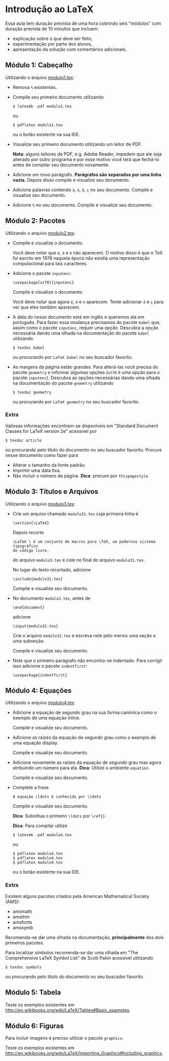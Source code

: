 # Introdução ao LaTeX

Essa aula tem duração prevista de uma hora cobrindo seis "módulos" com duração
prevista de 10 minutos que incluem:

- explicação sobre o que deve ser feito,
- experimentação por parte dos alunos,
- apresentação da solução com comentários adicionais.

## Módulo 1: Cabeçalho

Utilizando o arquivo [modulo1.tex](modulo1.tex):

- Remova `%` existentes.
- Compile seu primeiro documento utilizando

  ~~~
  $ latexmk -pdf modulo1.tex
  ~~~

  ou

  ~~~
  $ pdflatex modulo1.tex
  ~~~

  ou o botão existente na sua IDE.
- Visualize seu primeiro documento utilizando um leitor de PDF.

  **Nota**: alguns leitores de PDF, e.g. Adobe Reader, impedem que ele seja
  alterado por outro programa e por esse motivo você terá que fechá-lo antes de
  compilar seu documento novamente.
- Adicione um novo parágrafo. **Parágrafos são separados por uma linha vazia.**
  Depois disso compile e visualize seu documento.
- Adicione palavras contendo `á`, `é`, `ã`, `ç` no seu documento. Compile e
  visualize seu documento.
- Adicione `%` no seu documento. Compile e visualize seu documento.

## Módulo 2: Pacotes

Utilizando o arquivo [modulo2.tex](modulo2.tex):

- Compile e visualize o documento.

  Você deve notar que `é`, `á` e `ó` não aparecem. O motivo disso é que o TeX
  foi escrito em 1978 naquela época não existia uma representação computacional
  para tais caracteres.
- Adicione o pacote `inputenc`:

  ~~~
  \usepackage[utf8]{inputenc}
  ~~~

  Compile e visualize o documento.

  Você deve notar que agora `é`, `á` e `ó` aparecem. Tente adicionar `ã` e `ç`
  para ver que eles também aparecem.
- A data do nosso documento está em inglês e queremos ela em português. Para
  fazer essa mudança precisamos do pacote `babel` que, assim como o pacote
  `inputenc`, requer uma opção. Descubra a opção necessária dando uma olhada na
  documentação do pacote `babel` utilizando

  ~~~
  $ texdoc babel
  ~~~

  ou procurando por `LaTeX babel` no seu buscador favorito.
- As margens da página estão grandes. Para alterá-las você precisa do pacote
  `geometry` e informar algumas opções (`utf8` é uma opção para o pacote
  `inputenc`). Descubra as opções necessárias dando uma olhada na documentação
  do pacote `geometry` utilizando

  ~~~
  $ texdoc geometry
  ~~~

  ou procurando por `LaTeX geometry` no seu buscador favorito.

### Extra

Valiosas informações encontram-se disponíveis em "Standard Document Classes for
LaTeX version 2e" acessível por

~~~
$ texdoc article
~~~

ou procurando pelo título do documento no seu buscador favorito. Procure nesse
documento como fazer para

- Alterar o tamanho da fonte padrão.
- Imprimir uma data fixa.
- Não incluir o número da página. **Dica**: procure por `thispagestyle`.

## Módulo 3: Títulos e Arquivos

Utilizando o arquivo [modulo3.tex](modulo3.tex):

- Crie um arquivo chamado `modulo31.tex` cuja primeira linha é

  ~~~
  \section{\LaTeX}
  ~~~

  Depois recorte

  ~~~
  \LaTeX \ é um conjunto de macros para \TeX, um poderoso sistema tipográfico
  de código livre.
  ~~~

  do arquivo `modulo3.tex` e cole no final do arquivo `modulo31.tex`.

  No lugar do texto recortado, adicione

  ~~~
  \include{modulo31.tex}
  ~~~

  Compile e visualize seu documento.
- No documento `modulo3.tex`, antes de

  ~~~
  \end{document}
  ~~~

  adicione

  ~~~
  \input{modulo32.tex}
  ~~~

  Crie o arquivo `modulo32.tex` e escreva nele pelo menos uma seção e uma
  subseção.

  Compile e visualize seu documento.

- Note que o primeiro parágrafo não encontra-se indentado. Para corrigir isso
  adicione o pacote `indentfirst`:

  ~~~
  \usepackage{indentfirst}
  ~~~

## Módulo 4: Equações

Utilizando o arquivo [modulo4.tex](modulo4.tex):

- Adicione a equação de segundo grau na sua forma canônica como o exemplo de uma
  equação inline.

  Compile e visualize seu documento.
- Adicione as raízes da equação de segundo grau como o exemplo de uma equação
  display.

  Compile e visualize seu documento.
- Adicione novamente as raízes da equação de segundo grau mas agora atribuindo
  um número para ela. **Dica**: Utilize o ambiente `equation`.

  Compile e visualize seu documento.
- Complete a frase

  ~~~
  A equação \ldots é conhecida por \ldots
  ~~~

  Compile e visualize seu documento.

  **Dica**: Substitua o primeiro `\ldots` por `\ref{}`.

  **Dica**: Para compilar utilize

  ~~~
  $ latexmk -pdf modulo4.tex
  ~~~

  ou

  ~~~
  $ pdflatex modulo4.tex
  $ pdflatex modulo4.tex
  $ pdflatex modulo4.tex
  ~~~

  ou o botão existente na sua IDE.

### Extra

Existem alguns pacotes criados pela American Mathematical Society (AMS):

- amsmath
- amsthm
- amsfonts
- amssymb

Recomenda-se dar uma olhada na documentação, **principalmente** dos dois
primeiros pacotes.

Para localizar símbolos recomenda-se dar uma olhada em "The Comprehensive LaTeX
Symbol List" de Scott Pakin acessível utilizando

~~~
$ texdoc symbols
~~~

ou procurando pelo título do documento no seu buscador favorito.

## Módulo 5: Tabela

Teste os exemplos existentes em
http://en.wikibooks.org/wiki/LaTeX/Tables#Basic_examples.

## Módulo 6: Figuras

Para incluir imagens é preciso utilizar o pacote `graphicx`.

Teste os exemplos existentes em
http://en.wikibooks.org/wiki/LaTeX/Importing_Graphics#Including_graphics.
